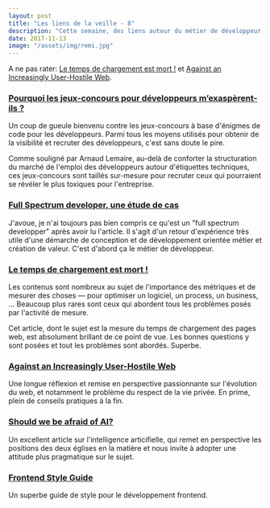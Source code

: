 ```yaml
---
layout: post
title: "Les liens de la veille - 8"
description: "Cette semaine, des liens autour du métier de développeur, l'art de la mesure, le web hostile et l'IA."
date: 2017-11-13
image: "/assets/img/remi.jpg"
---
```


A ne pas rater: [Le temps de chargement est mort !](https://blog.dareboost.com/fr/2017/11/le-temps-de-chargement-est-mort/) et [Against an Increasingly User-Hostile Web](https://www.neustadt.fr/essays/against-a-user-hostile-web/).


### [Pourquoi les jeux-concours pour développeurs m’exaspèrent-ils ?](https://medium.com/arpinum/pourquoi-les-jeux-concours-pour-d%C3%A9veloppeurs-mexasp%C3%A8rent-ils-e85fd87e7463)

Un coup de gueule bienvenu contre les jeux-concours à base d'énigmes de code pour les développeurs. Parmi tous les moyens utilisés pour obtenir de la visibilité et recruter des développeurs, c'est sans doute le pire. 

Comme souligné par Arnaud Lemaire, au-delà de conforter la structuration du marché de l'emploi des développeurs autour d'étiquettes techniques, ces jeux-concours sont taillés sur-mesure pour recruter ceux qui pourraient se révéler le plus toxiques pour l'entreprise.

### [Full Spectrum developer, une étude de cas](https://medium.com/arpinum/full-spectrum-developer-une-%C3%A9tude-de-cas-7efbe2d78130)

J'avoue, je n'ai toujours pas bien compris ce qu'est un "full spectrum developper" après avoir lu l'article. Il s'agit d'un retour d'expérience très utile d'une démarche de conception et de développement orientée métier et création de valeur. C'est d'abord ça le métier de développeur.


### [Le temps de chargement est mort !](https://blog.dareboost.com/fr/2017/11/le-temps-de-chargement-est-mort/)

Les contenus sont nombreux au sujet de l'importance des métriques et de mesurer des choses — pour optimiser un logiciel, un process, un business, &hellip; Beaucoup plus rares sont ceux qui abordent tous les problèmes posés par l'activité de mesure. 

Cet article, dont le sujet est la mesure du temps de chargement des pages web, est absolument brillant de ce point de vue. Les bonnes questions y sont posées et tout les problèmes sont abordés. Superbe.


### [Against an Increasingly User-Hostile Web](https://www.neustadt.fr/essays/against-a-user-hostile-web/)

Une longue réflexion et remise en perspective passionnante sur l'évolution du web, et notamment le problème du respect de la vie privée. En prime, plein de conseils pratiques à la fin.


### [Should we be afraid of AI?](https://aeon.co/amp/essays/true-ai-is-both-logically-possible-and-utterly-implausible)

Un excellent article sur l'intelligence articifielle, qui remet en perspective les positions des deux églises en la matière et nous invite à adopter une attitude plus pragmatique sur le sujet.


### [Frontend Style Guide](https://kaliop.github.io/frontend-style-guide/2.0/)

Un superbe guide de style pour le développement frontend.

